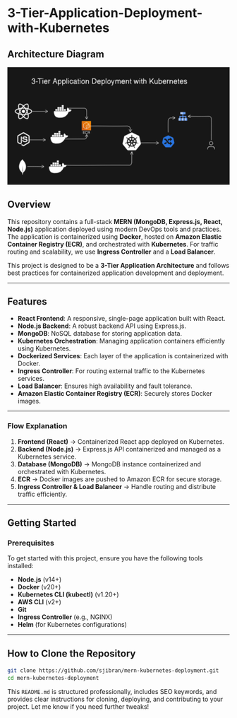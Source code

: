 # 3-Tier-Application-Deployment-with-Kubernetes
## Architecture Diagram

![3-Tier Application Deployment Diagram](./image.png)
## Overview

This repository contains a full-stack **MERN (MongoDB, Express.js, React, Node.js)** application deployed using modern DevOps tools and practices. The application is containerized using **Docker**, hosted on **Amazon Elastic Container Registry (ECR)**, and orchestrated with **Kubernetes**. For traffic routing and scalability, we use **Ingress Controller** and a **Load Balancer**.

This project is designed to be a **3-Tier Application Architecture** and follows best practices for containerized application development and deployment.

---

## Features

- **React Frontend**: A responsive, single-page application built with React.
- **Node.js Backend**: A robust backend API using Express.js.
- **MongoDB**: NoSQL database for storing application data.
- **Kubernetes Orchestration**: Managing application containers efficiently using Kubernetes.
- **Dockerized Services**: Each layer of the application is containerized with Docker.
- **Ingress Controller**: For routing external traffic to the Kubernetes services.
- **Load Balancer**: Ensures high availability and fault tolerance.
- **Amazon Elastic Container Registry (ECR)**: Securely stores Docker images.

---



### Flow Explanation
1. **Frontend (React)** → Containerized React app deployed on Kubernetes.
2. **Backend (Node.js)** → Express.js API containerized and managed as a Kubernetes service.
3. **Database (MongoDB)** → MongoDB instance containerized and orchestrated with Kubernetes.
4. **ECR** → Docker images are pushed to Amazon ECR for secure storage.
5. **Ingress Controller & Load Balancer** → Handle routing and distribute traffic efficiently.

---

## Getting Started

### Prerequisites
To get started with this project, ensure you have the following tools installed:
- **Node.js** (v14+)
- **Docker** (v20+)
- **Kubernetes CLI (kubectl)** (v1.20+)
- **AWS CLI** (v2+)
- **Git**
- **Ingress Controller** (e.g., NGINX)
- **Helm** (for Kubernetes configurations)

---

## How to Clone the Repository

```bash
git clone https://github.com/sjibran/mern-kubernetes-deployment.git
cd mern-kubernetes-deployment
```



This `README.md` is structured professionally, includes SEO keywords, and provides clear instructions for cloning, deploying, and contributing to your project. Let me know if you need further tweaks!
